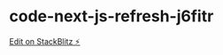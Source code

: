 # code-next-js-refresh-j6fitr

[Edit on StackBlitz ⚡️](https://stackblitz.com/edit/code-next-js-refresh-j6fitr)